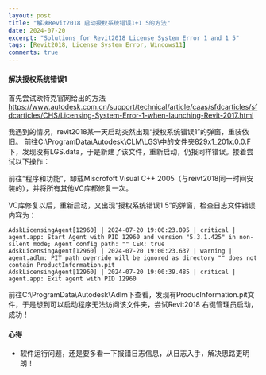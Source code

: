 ```yaml
---
layout: post
title: "解决Revit2018 启动授权系统错误1+1 5的方法"
date: 2024-07-20
excerpt: "Solutions for Revit2018 License System Error 1 and 1 5"
tags: [Revit2018, License System Error, Windows11]
comments: true
---
```


#### 解决授权系统错误1

首先尝试欧特克官网给出的方法
https://www.autodesk.com.cn/support/technical/article/caas/sfdcarticles/sfdcarticles/CHS/Licensing-System-Error-1-when-launching-Revit-2017.html

我遇到的情况，revit2018某一天启动突然出现“授权系统错误1”的弹窗，重装依旧。
前往C:\ProgramData\Autodesk\CLM\LGS\中的文件夹829x1_201x.0.0.F下，发现没有LGS.data，于是新建了该文件，重新启动，仍报同样错误。接着尝试以下操作：

前往“程序和功能”，缷载Miscrofoft Visual C++ 2005（与reivt2018同一时间安装的），并将所有其他VC库都修复一次。

VC库修复以后，重新启动，又出现“授权系统错误1 5”的弹窗，检查日志文件错误内容为：
```
AdskLicensingAgent[12960] | 2024-07-20 19:00:23.095 | critical | agent.app: Start Agent with PID 12960 and version "5.3.1.425" in non-silent mode; Agent config path: "" CER: true
AdskLicensingAgent[12960] | 2024-07-20 19:00:23.637 | warning | agent.adlm: PIT path override will be ignored as directory "" does not contain ProductInformation.pit
AdskLicensingAgent[12960] | 2024-07-20 19:00:39.485 | critical | agent.app: Exit agent with PID 12960
```
前往C:\ProgramData\Autodesk\Adlm下查看，发现有ProducInformation.pit文件，于是想到可以启动程序无法访问该文件夹，尝试Revit2018 右键管理员启动，成功！


#### 心得

 - 软件运行问题，还是要多看一下报错日志信息，从日志入手，解决思路更明朗！


